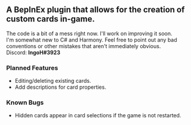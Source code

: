 ## A BepInEx plugin that allows for the creation of custom cards in-game. ##
The code is a bit of a mess right now. I'll work on improving it soon.<br>
I'm somewhat new to C# and Harmony. Feel free to point out any bad conventions or other mistakes that aren't immediately obvious.<br>
Discord: **IngoH#3923**<br>

### Planned Features ###
- Editing/deleting existing cards.
- Add descriptions for card properties.

### Known Bugs ###
- Hidden cards appear in card selections if the game is not restarted.
